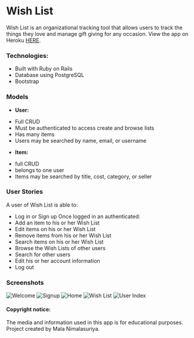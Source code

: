 # Wish List

Wish List is an organizational tracking tool that allows users to track the things they love and manage gift giving for any occasion.
View the app on Heroku [HERE](https://radiant-shore-84281.herokuapp.com/).

### Technologies:
* Built with Ruby on Rails
* Database using PostgreSQL
* Bootstrap

### Models
* **User:**
 - Full CRUD
 - Must be authenticated to access create and browse lists
 - Has many items
 - Users may be searched by name, email, or username

* **Item:**
 - full CRUD
 - belongs to one user
 - Items may be searched by title, cost, category, or seller


### User Stories

A user of Wish List is able to:
  * Log in or Sign up
Once logged in an authenticated:
  * Add an item to his or her Wish List
  * Edit items on his or her Wish List
  * Remove items from his or her Wish List
  * Search items on his or her Wish List
  * Browse the Wish Lists of other users
  * Search for other users
  * Edit his or her account information
  * Log out

### Screenshots
![Welcome](http://imgur.com/fpXYWG2.png)
![Signup](http://imgur.com/ooGEKk3.png)
![Home](http://imgur.com/0nLJ8gl.png)
![Wish List](http://imgur.com/xGofMYe.png)
![User Index](http://imgur.com/A22AIkG.png)


#### Copyright notice:

The media and information used in this app is for educational purposes. Project created by Mala Nimalasuriya.
